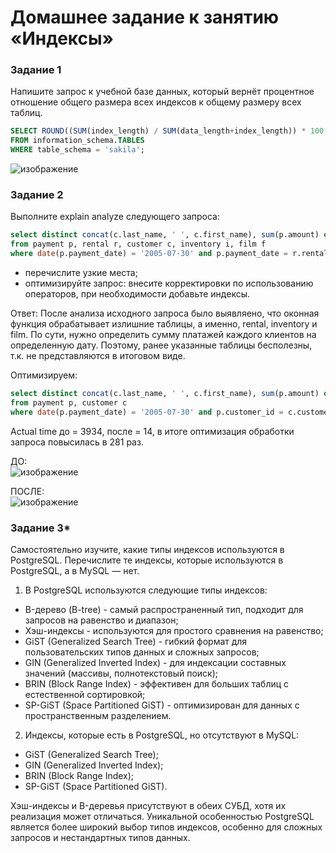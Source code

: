 # Домашнее задание к занятию «Индексы»

### Задание 1

Напишите запрос к учебной базе данных, который вернёт процентное отношение общего размера всех индексов к общему размеру всех таблиц.

```SQL
SELECT ROUND((SUM(index_length) / SUM(data_length+index_length)) * 100, 2)
FROM information_schema.TABLES
WHERE table_schema = 'sakila';
```

![изображение](https://github.com/user-attachments/assets/93ddcd79-c4a0-411a-91ee-4dcee6f801aa)

### Задание 2

Выполните explain analyze следующего запроса:
```sql
select distinct concat(c.last_name, ' ', c.first_name), sum(p.amount) over (partition by c.customer_id, f.title)
from payment p, rental r, customer c, inventory i, film f
where date(p.payment_date) = '2005-07-30' and p.payment_date = r.rental_date and r.customer_id = c.customer_id and i.inventory_id = r.inventory_id
```
- перечислите узкие места;
- оптимизируйте запрос: внесите корректировки по использованию операторов, при необходимости добавьте индексы.

Ответ: После анализа исходного запроса было выявляено, что оконная функция обрабатывает излишние таблицы, а именно, rental, inventory и film. По сути, нужно определить сумму платажей каждого клиентов на определенную дату. Поэтому, ранее указанные таблицы бесполезны, т.к. не представляются в итоговом виде.

Оптимизируем:
```SQL
select distinct concat(c.last_name, ' ', c.first_name), sum(p.amount) over (partition by c.customer_id)
from payment p, customer c
where date(p.payment_date) = '2005-07-30' and p.customer_id = c.customer_id;
```

Actual time до = 3934, после = 14, в итоге оптимизация обработки запроса повысилась в 281 раз.

ДО:  
![изображение](https://github.com/user-attachments/assets/c6196f9d-cd54-477d-82f1-fc1573ac8fb1)

ПОСЛЕ:  
![изображение](https://github.com/user-attachments/assets/baf0afb3-c473-4d32-ad46-405e2283285f)

### Задание 3*

Самостоятельно изучите, какие типы индексов используются в PostgreSQL. Перечислите те индексы, которые используются в PostgreSQL, а в MySQL — нет.

1. В PostgreSQL используются следующие типы индексов:
*  B-дерево (B-tree) - самый распространенный тип, подходит для запросов на равенство и диапазон;
*  Хэш-индексы - используются для простого сравнения на равенство;
*  GiST (Generalized Search Tree) - гибкий формат для пользовательских типов данных и сложных запросов;
*  GIN (Generalized Inverted Index) - для индексации составных значений (массивы, полнотекстовый поиск);
*  BRIN (Block Range Index) - эффективен для больших таблиц с естественной сортировкой;
*  SP-GiST (Space Partitioned GiST) - оптимизирован для данных с пространственным разделением.
2. Индексы, которые есть в PostgreSQL, но отсутствуют в MySQL:
* GiST (Generalized Search Tree);
* GIN (Generalized Inverted Index);
* BRIN (Block Range Index);
* SP-GiST (Space Partitioned GiST).

Хэш-индексы и B-деревья присутствуют в обеих СУБД, хотя их реализация может отличаться. Уникальной особенностью PostgreSQL является более широкий выбор типов индексов, особенно для сложных запросов и нестандартных типов данных.
